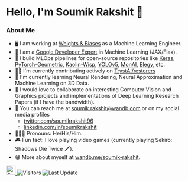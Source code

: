 # Hello, I'm Soumik Rakshit 👋

### About Me

- 🖥️ I am working at [Weights & Biases](https://wandb.ai/site) as a Machine Learning Engineer.
- 📣 I am a [Google Developer Expert](https://developers.google.com/community/experts/directory/profile/profile-soumik-rakshit) in Machine Learning (JAX/Flax).
- 🚀 I build MLOps pipelines for open-source repositories like [Keras](https://github.com/keras-team/keras), [PyTorch-Geometric](https://github.com/pyg-team/pytorch_geometric), [Kaolin-Wisp](https://github.com/NVIDIAGameWorks/kaolin-wisp), [YOLOv5](https://github.com/ultralytics/yolov5), [MonAI](https://monai.io/), [Elegy](https://github.com/poets-ai/elegy), etc.
- 👷‍♂️ I'm currently contributing actively on [TrystAI/restorers](https://github.com/TrystAI/restorers)
- 🌱 I'm currently learning Neural Rendering, Neural Approximation and Machine Learning on 3D Data.
- 👬 I would love to collaborate on interesting Computer Vision and Graphics projects and implementations of Deep Learning Research Papers (if I have the bandwidth).
- 📲 You can reach me at soumik.rakshit@wandb.com or on my social media profiles
  - [twitter.com/soumikrakshit96](twitter.com/soumikrakshit96)
  - [linkedin.com/in/soumikrakshit](linkedin.com/in/soumikrakshit)
- 🧔🏽‍♂️ Pronouns: He/His/Him.
- 🎮 Fun fact: I love playing video games (currently playing Sekiro: Shadows Die Twice 🗡️).
- 😁 More about myself at [wandb.me/soumik-rakshit](wandb.me/soumik-rakshit).

<p>
   <a href="https://img.shields.io/github/followers/soumik12345?label=Follow&style=social">
      <img alt="Coverage" src="https://img.shields.io/github/followers/soumik12345?label=Follow&style=social" height="25">
   </a>
   <img alt="Visitors" src="https://komarev.com/ghpvc/?username=soumik12345&style=flat&labelColor=black&logo=github&label=PROFILE+VIEWS&color=29bf12">
   <img alt="Last Update" src="https://img.shields.io/github/last-commit/soumik12345/soumik12345?logo=markdown&label=LAST+UPDATE&color=29bf12&style=flat">
</p>
